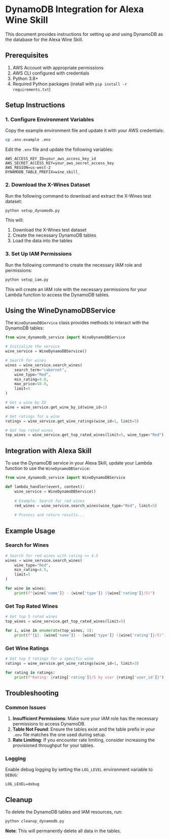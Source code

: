 # DynamoDB Integration for Alexa Wine Skill

This document provides instructions for setting up and using DynamoDB as the database for the Alexa Wine Skill.

## Prerequisites

1. AWS Account with appropriate permissions
2. AWS CLI configured with credentials
3. Python 3.8+
4. Required Python packages (install with `pip install -r requirements.txt`)

## Setup Instructions

### 1. Configure Environment Variables

Copy the example environment file and update it with your AWS credentials:

```bash
cp .env.example .env
```

Edit the `.env` file and update the following variables:

```
AWS_ACCESS_KEY_ID=your_aws_access_key_id
AWS_SECRET_ACCESS_KEY=your_aws_secret_access_key
AWS_REGION=us-west-2
DYNAMODB_TABLE_PREFIX=wine_skill_
```

### 2. Download the X-Wines Dataset

Run the following command to download and extract the X-Wines test dataset:

```bash
python setup_dynamodb.py
```

This will:
1. Download the X-Wines test dataset
2. Create the necessary DynamoDB tables
3. Load the data into the tables

### 3. Set Up IAM Permissions

Run the following command to create the necessary IAM role and permissions:

```bash
python setup_iam.py
```

This will create an IAM role with the necessary permissions for your Lambda function to access the DynamoDB tables.

## Using the WineDynamoDBService

The `WineDynamoDBService` class provides methods to interact with the DynamoDB tables:

```python
from wine_dynamodb_service import WineDynamoDBService

# Initialize the service
wine_service = WineDynamoDBService()

# Search for wines
wines = wine_service.search_wines(
    search_term="cabernet",
    wine_type="Red",
    min_rating=4.0,
    max_price=50.0,
    limit=5
)

# Get a wine by ID
wine = wine_service.get_wine_by_id(wine_id=1)

# Get ratings for a wine
ratings = wine_service.get_wine_ratings(wine_id=1, limit=5)

# Get top rated wines
top_wines = wine_service.get_top_rated_wines(limit=5, wine_type="Red")
```

## Integration with Alexa Skill

To use the DynamoDB service in your Alexa Skill, update your Lambda function to use the `WineDynamoDBService`:

```python
from wine_dynamodb_service import WineDynamoDBService

def lambda_handler(event, context):
    wine_service = WineDynamoDBService()
    
    # Example: Search for red wines
    red_wines = wine_service.search_wines(wine_type="Red", limit=5)
    
    # Process and return results...
```

## Example Usage

### Search for Wines

```python
# Search for red wines with rating >= 4.5
wines = wine_service.search_wines(
    wine_type="Red",
    min_rating=4.5,
    limit=5
)

for wine in wines:
    print(f"{wine['name']} - {wine['type']} ({wine['rating']}/5)")
```

### Get Top Rated Wines

```python
# Get top 5 rated wines
top_wines = wine_service.get_top_rated_wines(limit=5)

for i, wine in enumerate(top_wines, 1):
    print(f"{i}. {wine['name']} - {wine['type']} ({wine['rating']}/5)")
```

### Get Wine Ratings

```python
# Get top 3 ratings for a specific wine
ratings = wine_service.get_wine_ratings(wine_id=1, limit=3)

for rating in ratings:
    print(f"Rating: {rating['rating']}/5 by user {rating['user_id']}")
```

## Troubleshooting

### Common Issues

1. **Insufficient Permissions**: Make sure your IAM role has the necessary permissions to access DynamoDB.
2. **Table Not Found**: Ensure the tables exist and the table prefix in your `.env` file matches the one used during setup.
3. **Rate Limiting**: If you encounter rate limiting, consider increasing the provisioned throughput for your tables.

### Logging

Enable debug logging by setting the `LOG_LEVEL` environment variable to `DEBUG`:

```
LOG_LEVEL=debug
```

## Cleanup

To delete the DynamoDB tables and IAM resources, run:

```bash
python cleanup_dynamodb.py
```

**Note**: This will permanently delete all data in the tables.
